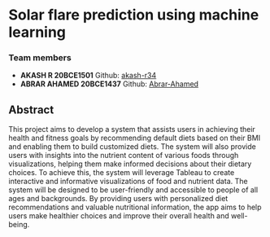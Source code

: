 # Solar flare prediction using machine learning

<h3>Team members</h3>
<ul>
<li><b>AKASH R 20BCE1501</b> Github: <a href="https://github.com/akash-r34">akash-r34</a></li>
<li><b>ABRAR AHAMED 20BCE1437</b> Github: <a href="https://github.com/Abrar-Ahamed">Abrar-Ahamed</a></li>
</ul>

<h2>Abstract</h2>

<p>This project aims to develop a system that assists users in achieving their health and fitness goals by recommending default diets based on their BMI and enabling them to build customized diets. The system will also provide users with insights into the nutrient content of various foods through visualizations, helping them make informed decisions about their dietary choices. To achieve this, the system will leverage Tableau to create interactive and informative visualizations of food and nutrient data. The system will be designed to be user-friendly and accessible to people of all ages and backgrounds. By providing users with personalized diet recommendations and valuable nutritional information, the app aims to help users make healthier choices and improve their overall health and well-being.</p>
